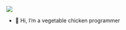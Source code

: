 ![](https://img.piewan.com/d/file/wenda/20220519/dvn3szu4yjd.jpg)

- 👋 Hi, I’m a vegetable chicken programmer


<!---
PeterFive/PeterFive is a ✨ special ✨ repository because its `README.md` (this file) appears on your GitHub profile.
You can click the Preview link to take a look at your changes.
--->
